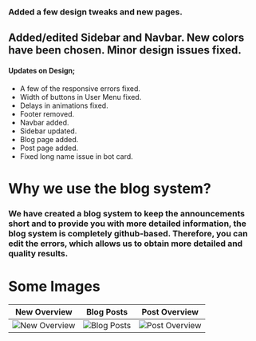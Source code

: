 ### Added a few design tweaks and new pages.
## Added/edited Sidebar and Navbar. New colors have been chosen. Minor design issues fixed.

#### Updates on Design;
  - A few of the responsive errors fixed.
  - Width of buttons in User Menu fixed.
  - Delays in animations fixed.
  - Footer removed.
  - Navbar added.
  - Sidebar updated.
  - Blog page added.
  - Post page added.
  - Fixed long name issue in bot card.


# Why we use the blog system?
<h3>We have created a blog system to keep the announcements short and to provide you with more detailed information, the blog system is completely github-based. Therefore, you can edit the errors, which allows us to obtain more detailed and quality results.</h3>


# Some Images
New Overview             |  Blog Posts        |  Post Overview
:-------------------------:|:-------------------------:|:-------------------------:
![New Overview](https://i.imgur.com/r4iolt5.png) |  ![Blog Posts](https://i.imgur.com/CFngx7c.png) |  ![Post Overview](https://i.imgur.com/AKXamAH.png)

